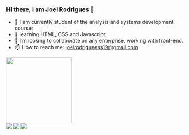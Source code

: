 ### Hi there, I am Joel Rodrigues 👋

- 🔭 I am currently student of the analysis and systems development course;
- 🌱 learning HTML, CSS and Javascript;
- 👯 I’m looking to collaborate on any enterprise, working with front-end.
- 📫 How to reach me: joelrodrigueess19@gmail.com

<div align="left">
  <a href="https://github.com/joelrodrigueess">
  <img height="180em" src="https://github-readme-stats.vercel.app/api?username=joelrodrigueess&show_icons=true&theme=dark&include_all_commits=true&count_private=true"/>
  
</div>
<div> 
  <a href="https://www.youtube.com/channel/UCsWUGyK7riV7vLPp-39GlBQ" target="_blank"><img src="https://img.shields.io/badge/YouTube-FF0000?style=for-the-badge&logo=youtube&logoColor=white" target="_blank"></a>
  <a href="https://www.instagram.com/joel_rodrigueess/" target="_blank"><img src="https://img.shields.io/badge/-Instagram-%23E4405F?style=for-the-badge&logo=instagram&logoColor=white" target="_blank"></a>
  <a href = "mailto:srjunipulapula@gmail.com"><img src="https://img.shields.io/badge/-Gmail-%23333?style=for-the-badge&logo=gmail&logoColor=white" target="_blank"></a>
  
</div>
